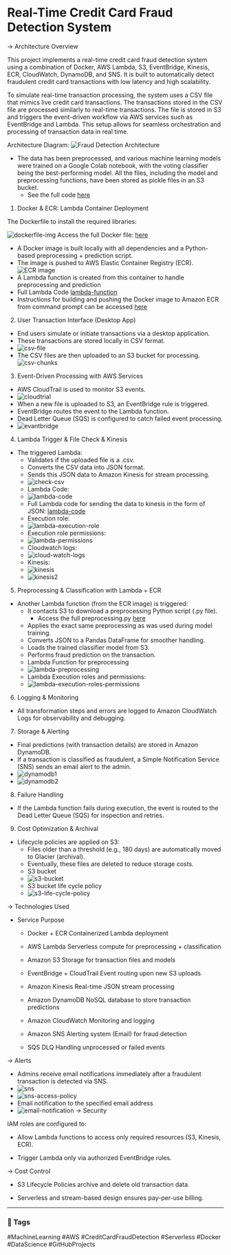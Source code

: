 # Real-Time Credit Card Fraud Detection System

-> Architecture Overview

This project implements a real-time credit card fraud detection system using a combination of Docker, AWS Lambda, S3, EventBridge, Kinesis, ECR, CloudWatch, DynamoDB, and SNS. It is built to automatically detect fraudulent credit card transactions with low latency and high scalability.

To simulate real-time transaction processing, the system uses a CSV file that mimics live credit card transactions. The transactions stored in the CSV file are processed similarly to real-time transactions. The file is stored in S3 and triggers the event-driven workflow via AWS services such as EventBridge and Lambda. This setup allows for seamless orchestration and processing of transaction data in real time.

Architecture Diagram: 
![Fraud Detection Architecture](https://github.com/Aishwarya1223/Real-time-credit-card-fraud-detection-system/raw/main/fraud-detection-system-aws-architecture.jpg)
* The data has been preprocessed, and various machine learning models were trained on a Google Colab notebook, with the voting classifier being the best-performing model. All the files, including the model and preprocessing functions, have been stored as pickle files in an S3 bucket.
  - See the full code [here](2025_Credit_card_fraud_detection_system.ipynb)
1. Docker & ECR: Lambda Container Deployment
   
  The Dockerfile to install the required libraries:
  
  ![dockerfile-img](assets/Screenshots/Dockerfile-img.png)
  Access the full Docker file: [here](https://github.com/Aishwarya1223/Real-time-credit-card-fraud-detection-system/blob/main/Dockerfile)
  - A Docker image is built locally with all dependencies and a Python-based preprocessing + prediction script.
  - The image is pushed to AWS Elastic Container Registry (ECR).
    ![ECR image](assets/Screenshots/amazon-ecr.jpg)
  - A Lambda function is created from this container to handle preprocessing and prediction
  - Full Lambda Code [lambda-function](https://github.com/Aishwarya1223/Real-time-credit-card-fraud-detection-system/blob/main/lambda_function.py)
  - Instructions for building and pushing the Docker image to Amazon ECR from command prompt can be accessed [here](https://github.com/Aishwarya1223/Real-time-credit-card-fraud-detection-system/blob/main/Building%20ECR%20image%20for%20lambda%20using%20Docker.txt)
    
2. User Transaction Interface (Desktop App)

- End users simulate or initiate transactions via a desktop application.
- These transactions are stored locally in CSV format.
- ![csv-file](assets/Screenshots/Transactions-csvfile.png)
- The CSV files are then uploaded to an S3 bucket for processing.
  ![csv-chunks](assets/Screenshots/s3_csv_chunks.jpg)

3. Event-Driven Processing with AWS Services

- AWS CloudTrail is used to monitor S3 events.
- ![cloudtrial](assets/Screenshots/cloudtrial-pic.png)
- When a new file is uploaded to S3, an EventBridge rule is triggered.
- EventBridge routes the event to the Lambda function.
- Dead Letter Queue (SQS) is configured to catch failed event processing.
- ![evantbridge](assets/Screenshots/event_bridge1.png)

4. Lambda Trigger & File Check & Kinesis

- The triggered Lambda:
  - Validates if the uploaded file is a .csv.
  - Converts the CSV data into JSON format.
  - Sends this JSON data to Amazon Kinesis for stream processing.
  - ![check-csv](assets/Screenshots/check_csv_lambda.jpg)
  - Lambda Code:
  - ![lambda-code](assets/Screenshots/check_csv_lambda2.jpg)
  - Full Lambda code for sending the data to kinesis in the form of JSON: [lambda-code](lambda-to-send-data-to-kinesis.py)
  - Execution role:
  - ![lambda-execution-role](assets/Screenshots/check_csv_lambda3.jpg)
  - Execution role permissions:
  - ![lambda-permissions](assets/Screenshots/check_csv_lambda_roles4.png)
  - Cloudwatch logs:
  - ![cloud-watch-logs](assets/Screenshots/check_csv_lambda-cloudwatch-logs.jpg)
  - Kinesis:
  - ![kinesis](assets/Screenshots/kinesis_data_streams1.jpg)
  - ![kinesis2](assets/Screenshots/kinesis_data_streams2.jpg)
     
5. Preprocessing & Classification with Lambda + ECR

- Another Lambda function (from the ECR image) is triggered:
  - It contacts S3 to download a preprocessing Python script (.py file).
    - Access the full preprocessing.py [here](preprocessing_functions.py)
  - Applies the exact same preprocessing as was used during model training.
  - Converts JSON to a Pandas DataFrame for smoother handling.
  - Loads the trained classifier model from S3.
  - Performs fraud prediction on the transaction.
  - Lambda Function for preprocessing
  - ![lambda-preprocessing](assets/Screenshots/lambda-to-preprocess-data-and-store-prediction-in-dynamodb.jpg)
  - Lambda Execution roles and permissions:
  - ![lambda-execution-roles-permissions](assets/Screenshots/lambda-to-preprocess-data-and-store-prediction-in-dynamodb-execution-roles.png)

6. Logging & Monitoring

- All transformation steps and errors are logged to Amazon CloudWatch Logs for observability and debugging.

7. Storage & Alerting

- Final predictions (with transaction details) are stored in Amazon DynamoDB.
- If a transaction is classified as fraudulent, a Simple Notification Service (SNS) sends an email alert to the admin.
- ![dynamodb1](assets/Screenshots/dynamodb-fraud-detection-results1.jpg)
- ![dynamodb2](assets/Screenshots/dynamodb-fraud-detection-results2.jpg)

8. Failure Handling

- If the Lambda function fails during execution, the event is routed to the Dead Letter Queue (SQS) for inspection and retries.

9. Cost Optimization & Archival

- Lifecycle policies are applied on S3:
  - Files older than a threshold (e.g., 180 days) are automatically moved to Glacier (archival).
  - Eventually, these files are deleted to reduce storage costs.
  - S3 bucket
  - ![s3-bucket](assets/Screenshots/s3_bucket.jpg)
  - S3 bucket life cycle policy
  - ![s3-life-cycle-policy](assets/Screenshots/s3_bucket_s3_lifecycle_policy1.png)

-> Technologies Used

  * Service	Purpose
  
    * Docker + ECR	Containerized Lambda deployment
    
    * AWS Lambda	Serverless compute for preprocessing + classification
    
    * Amazon S3	Storage for transaction files and models
    
    * EventBridge + CloudTrail	Event routing upon new S3 uploads
    
    * Amazon Kinesis	Real-time JSON stream processing
    
    * Amazon DynamoDB	NoSQL database to store transaction predictions
    
    * Amazon CloudWatch	Monitoring and logging
    
    * Amazon SNS	Alerting system (Email) for fraud detection
    
    * SQS DLQ	Handling unprocessed or failed events

-> Alerts

  - Admins receive email notifications immediately after a fraudulent transaction is detected via SNS.
  - ![sns](assets/Screenshots/sns-to-send-email-notification1.jpg)
  - ![sns-access-policy](assets/Screenshots/sns-to-send-email-notification-access-policy2.jpg)
  - Email notification to the specified email address
  - ![email-notification](assets/Screenshots/email-notification-of-fraud-alert.jpg)
-> Security

  IAM roles are configured to:
  
  - Allow Lambda functions to access only required resources (S3, Kinesis, ECR).
    
  - Trigger Lambda only via authorized EventBridge rules.
  

-> Cost Control

- S3 Lifecycle Policies archive and delete old transaction data.

- Serverless and stream-based design ensures pay-per-use billing.
  
---

### 🔖 Tags

#MachineLearning #AWS #CreditCardFraudDetection #Serverless #Docker #DataScience #GitHubProjects
